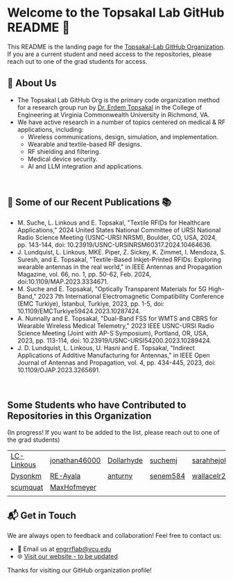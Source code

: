 # Welcome to the Topsakal Lab GitHub README 👋

This README is the landing page for the [Topsakal-Lab GitHub Organization](https://github.com/Topsakal-Lab). If you are a current student and need access to the repositories, please reach out to one of the grad students for access. 


## 📡 About Us
-  The Topsakal Lab GitHub Org is the primary code organization method for a research group run by [Dr. Erdem Topsakal](https://egr.vcu.edu/directory/erdem.topsakal/) in the College of Engineering at Virginia Commonwealth University in Richmond, VA.
-  We have active research in a number of topics centered on medical & RF applications, including:
      - Wireless communications, design, simulation, and implementation.
      - Wearable and textile-based RF designs.
      - RF shielding and filtering.
      - Medical device security.
      - AI and LLM integration and applications.

  
<br>

##  📄 Some of our Recent Publications 📚
-  M. Suche, L. Linkous and E. Topsakal, "Textile RFIDs for Healthcare Applications," 2024 United States National Committee of URSI National Radio Science Meeting (USNC-URSI NRSM), Boulder, CO, USA, 2024, pp. 143-144, doi: 10.23919/USNC-URSINRSM60317.2024.10464636.
- J. Lundquist, L. Linkous, MKE. Piper, Z. Sickey, K. Zimmet, I. Mendoza, S. Suresh, and E. Topsakal, "Textile-Based Inkjet-Printed RFIDs: Exploring wearable antennas in the real world," in IEEE Antennas and Propagation Magazine, vol. 66, no. 1, pp. 50-62, Feb. 2024, doi:10.1109/MAP.2023.3334671.
- M. Suche and E. Topsakal, "Optically Transparent Materials for 5G High-Band," 2023 7th International Electromagnetic Compatibility Conference (EMC Turkiye), İstanbul, Turkiye, 2023, pp. 1-5, doi: 10.1109/EMCTurkiye59424.2023.10287424.
- A. Nunnally and E. Topsakal, "Dual-Band FSS for WMTS and CBRS for Wearable Wireless Medical Telemetry," 2023 IEEE USNC-URSI Radio Science Meeting (Joint with AP-S Symposium), Portland, OR, USA, 2023, pp. 113-114, doi: 10.23919/USNC-URSI54200.2023.10289424.
- J. D. Lundquist, L. Linkous, U. Hasni and E. Topsakal, "Indirect Applications of Additive Manufacturing for Antennas," in IEEE Open Journal of Antennas and Propagation, vol. 4, pp. 434-445, 2023, doi: 10.1109/OJAP.2023.3265691.

  

<br>

##  Some Students who have Contributed to Repositories in this Organization

(In progress! If you want to be added to the list, please reach out to one of the grad students)

|     |     |     |     |     |     |
| --- | --- | --- | --- | --- | --- |
| [LC-Linkous](https://github.com/LC-Linkous)| [jonathan46000](https://github.com/jonathan46000)| [Dollarhyde](https://github.com/Dollarhyde)| [suchemj](https://github.com/suchemj)| [sarahhejohnson](https://github.com/sarahhejohnson)| [agnunnally](https://github.com/agnunnally)|
| [Dysonkm](https://github.com/Dysonkm)| [RE-Ayala](https://github.com/RE-Ayala)| [anturny](https://github.com/anturny)| [senem584](https://github.com/senem584)| [wallacelr2](https://github.com/wallacelr2)| [djskriv](https://github.com/djskriv)|
| [scumquat](https://github.com/scumquat)| [MaxHofmeyer](https://github.com/MaxHofmeyer)| []()| []()| []()| []()|
| []()| []()| []()| []()| []()| []()|





## 📬 Get in Touch
We are always open to feedback and collaboration! Feel free to contact us:

- 📧 Email us at [engrrflab@vcu.edu](mailto:engrrflab@vcu.edu)
- 🌐 [Visit our website - to be updated](https://www.organization-website.com)



Thanks for visiting our GitHub organization profile!
